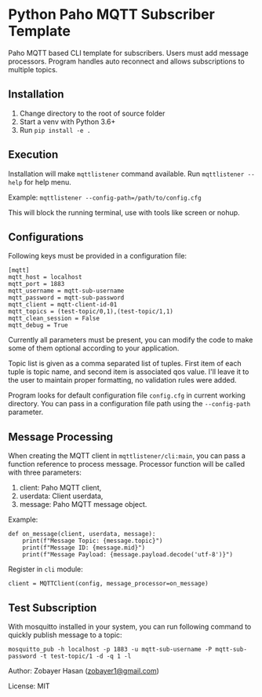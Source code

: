 # Python Paho MQTT Subscriber Template

Paho MQTT based CLI template for subscribers. Users must add message processors. Program handles auto reconnect and
allows subscriptions to multiple topics.


## Installation

1. Change directory to the root of source folder
2. Start a venv with Python 3.6+
2. Run `pip install -e .`


## Execution

Installation will make `mqttlistener` command available. Run `mqttlistener --help` for help menu.

Example: `mqttlistener --config-path=/path/to/config.cfg`

This will block the running terminal, use with tools like screen or nohup.


## Configurations

Following keys must be provided in a configuration file:

    [mqtt]
    mqtt_host = localhost
    mqtt_port = 1883
    mqtt_username = mqtt-sub-username
    mqtt_password = mqtt-sub-password
    mqtt_client = mqtt-client-id-01
    mqtt_topics = (test-topic/0,1),(test-topic/1,1)
    mqtt_clean_session = False
    mqtt_debug = True

Currently all parameters must be present, you can modify the code to make some of them optional according to your
application.

Topic list is given as a comma separated list of tuples. First item of each tuple is topic name, and second item is
associated qos value. I'll leave it to the user to maintain proper formatting, no validation rules were added.

Program looks for default configuration file `config.cfg` in current working directory. You can pass in a configuration
file path using the `--config-path` parameter.

## Message Processing

When creating the MQTT client in `mqttlistener/cli:main`, you can pass a function reference to process message.
Processor function will be called with three parameters:

1. client: Paho MQTT client,
2. userdata: Client userdata,
3. message: Paho MQTT message object.

Example:

    def on_message(client, userdata, message):
        print(f"Message Topic: {message.topic}")
        print(f"Message ID: {message.mid}")
        print(f"Message Payload: {message.payload.decode('utf-8')}")

Register in `cli` module:

    client = MQTTClient(config, message_processor=on_message)


## Test Subscription

With mosquitto installed in your system, you can run following command to quickly publish message to a topic:

    mosquitto_pub -h localhost -p 1883 -u mqtt-sub-username -P mqtt-sub-password -t test-topic/1 -d -q 1 -l


Author: Zobayer Hasan (zobayer1@gmail.com)

License: MIT
